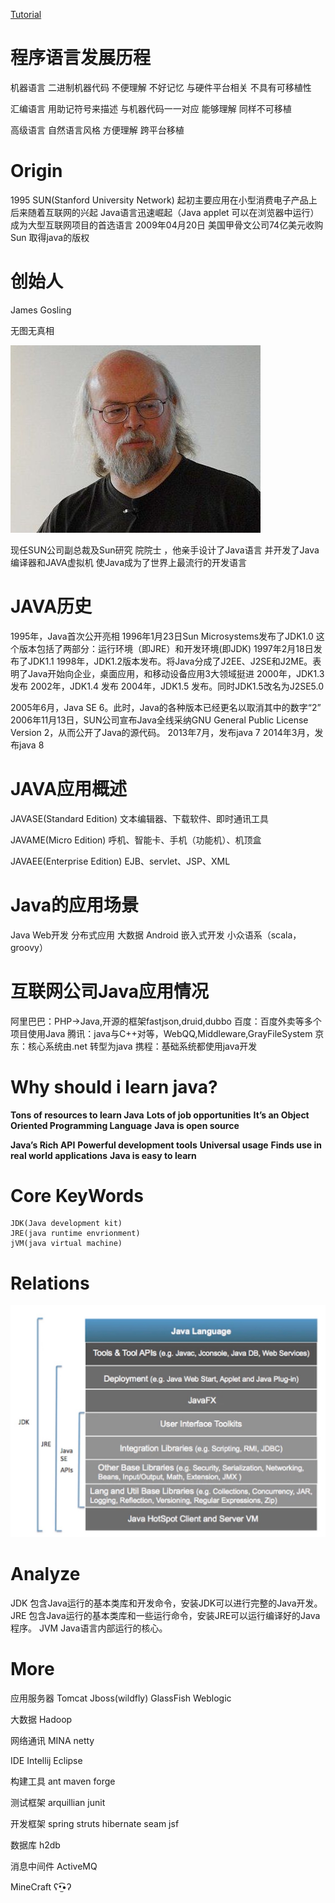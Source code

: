 [Tutorial](/)

# 程序语言发展历程

机器语言
    二进制机器代码
    不便理解
    不好记忆
    与硬件平台相关
    不具有可移植性

汇编语言 
	用助记符号来描述
    与机器代码一一对应
    能够理解
    同样不可移植

高级语言
	自然语言风格
    方便理解
    跨平台移植

# Origin

1995
SUN(Stanford University Network)
起初主要应用在小型消费电子产品上
后来随着互联网的兴起
Java语言迅速崛起（Java applet 可以在浏览器中运行）
成为大型互联网项目的首选语言
2009年04月20日
美国甲骨文公司74亿美元收购Sun
取得java的版权

# 创始人

James Gosling

无图无真相

![](assets/intro-2.jpg)

现任SUN公司副总裁及Sun研究
院院士 ，他亲手设计了Java语言
并开发了Java编译器和JAVA虚拟机
使Java成为了世界上最流行的开发语言 

# JAVA历史

1995年，Java首次公开亮相
1996年1月23日Sun Microsystems发布了JDK1.0
这个版本包括了两部分：运行环境（即JRE）和开发环境(即JDK)
1997年2月18日发布了JDK1.1
1998年，JDK1.2版本发布。将Java分成了J2EE、J2SE和J2ME。表明了Java开始向企业，桌面应用，和移动设备应用3大领域挺进
2000年，JDK1.3 发布
2002年，JDK1.4 发布 
2004年，JDK1.5 发布。同时JDK1.5改名为J2SE5.0

2005年6月，Java SE 6。此时，Java的各种版本已经更名以取消其中的数字“2” 
2006年11月13日，SUN公司宣布Java全线采纳GNU General Public License Version 2，从而公开了Java的源代码。 
2013年7月，发布java 7
2014年3月，发布java 8

# JAVA应用概述

JAVASE(Standard Edition)
文本编辑器、下载软件、即时通讯工具

JAVAME(Micro Edition)
呼机、智能卡、手机（功能机）、机顶盒

JAVAEE(Enterprise Edition)
EJB、servlet、JSP、XML

# Java的应用场景

Java Web开发
分布式应用 
大数据
Android
嵌入式开发
小众语系（scala，groovy）

# 互联网公司Java应用情况

阿里巴巴：PHP->Java,开源的框架fastjson,druid,dubbo
百度：百度外卖等多个项目使用Java
腾讯：java与C++对等，WebQQ,Middleware,GrayFileSystem
京东：核心系统由.net 转型为java
携程：基础系统都使用java开发


# Why should i learn java?

**Tons of resources to learn Java**
**Lots of job opportunities**
**It’s an Object Oriented Programming Language**
**Java is open source**

**Java’s Rich API**
**Powerful development tools**
**Universal usage**
**Finds use in real world applications**
**Java is easy to learn**


# Core KeyWords

    JDK(Java development kit)
    JRE(java runtime envrionment)
    jVM(java virtual machine)

# Relations

![](assets/intro-1.png)

# Analyze

JDK
	包含Java运行的基本类库和开发命令，安装JDK可以进行完整的Java开发。
JRE
	包含Java运行的基本类库和一些运行命令，安装JRE可以运行编译好的Java程序。
JVM
	Java语言内部运行的核心。


# More

应用服务器
    Tomcat
    Jboss(wildfly)
    GlassFish
    Weblogic

大数据
    Hadoop

网络通讯
    MINA
    netty

IDE
    Intellij
    Eclipse

构建工具
    ant
    maven
    forge

测试框架
    arquillian
    junit

开发框架
    spring
    struts
    hibernate
    seam
    jsf

数据库
    h2db

消息中间件
    ActiveMQ

MineCraft  ʕ•̫͡•ʔ